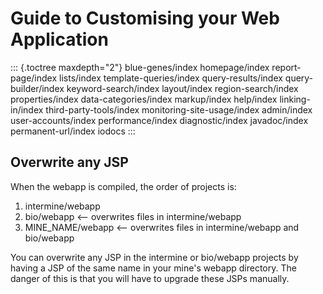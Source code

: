 # Guide to Customising your Web Application

::: {.toctree maxdepth="2"} blue-genes/index homepage/index report-page/index lists/index template-queries/index query-results/index query-builder/index keyword-search/index layout/index region-search/index properties/index data-categories/index markup/index help/index linking-in/index third-party-tools/index monitoring-site-usage/index admin/index user-accounts/index performance/index diagnostic/index javadoc/index permanent-url/index iodocs :::

## Overwrite any JSP

When the webapp is compiled, the order of projects is:

1. intermine/webapp
2. bio/webapp &lt;-- overwrites files in intermine/webapp
3. MINE\_NAME/webapp &lt;-- overwrites files in intermine/webapp and bio/webapp

You can overwrite any JSP in the intermine or bio/webapp projects by having a JSP of the same name in your mine's webapp directory. The danger of this is that you will have to upgrade these JSPs manually.

